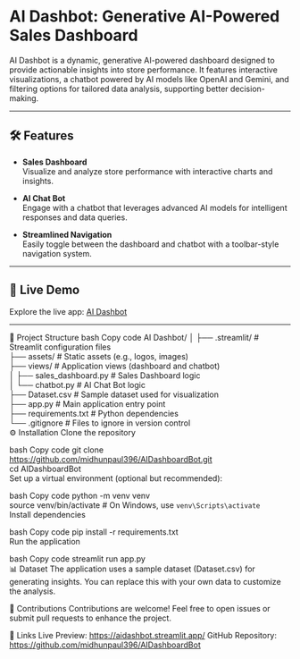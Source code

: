 # AI Dashbot: Generative AI-Powered Sales Dashboard  

AI Dashbot is a dynamic, generative AI-powered dashboard designed to provide actionable insights into store performance. It features interactive visualizations, a chatbot powered by AI models like OpenAI and Gemini, and filtering options for tailored data analysis, supporting better decision-making.

---

## 🛠 Features  

- **Sales Dashboard**  
  Visualize and analyze store performance with interactive charts and insights.  

- **AI Chat Bot**  
  Engage with a chatbot that leverages advanced AI models for intelligent responses and data queries.  

- **Streamlined Navigation**  
  Easily toggle between the dashboard and chatbot with a toolbar-style navigation system.  

---

## 🚀 Live Demo  

Explore the live app: [AI Dashbot](https://aidashbot.streamlit.app/)  

---
📂 Project Structure
bash
Copy code
AI Dashbot/
│
├── .streamlit/             # Streamlit configuration files  
├── assets/                 # Static assets (e.g., logos, images)  
├── views/                  # Application views (dashboard and chatbot)  
│   ├── sales_dashboard.py  # Sales Dashboard logic  
│   └── chatbot.py          # AI Chat Bot logic  
├── Dataset.csv             # Sample dataset used for visualization  
├── app.py                  # Main application entry point  
├── requirements.txt        # Python dependencies  
└── .gitignore              # Files to ignore in version control  
⚙️ Installation
Clone the repository

bash
Copy code
git clone https://github.com/midhunpaul396/AIDashboardBot.git  
cd AIDashboardBot  
Set up a virtual environment (optional but recommended):

bash
Copy code
python -m venv venv  
source venv/bin/activate  # On Windows, use `venv\Scripts\activate`  
Install dependencies

bash
Copy code
pip install -r requirements.txt  
Run the application

bash
Copy code
streamlit run app.py  
📊 Dataset
The application uses a sample dataset (Dataset.csv) for generating insights. You can replace this with your own data to customize the analysis.

🤝 Contributions
Contributions are welcome! Feel free to open issues or submit pull requests to enhance the project.

🔗 Links
Live Preview: https://aidashbot.streamlit.app/
GitHub Repository: https://github.com/midhunpaul396/AIDashboardBot

